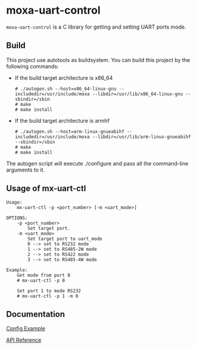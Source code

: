 # moxa-uart-control

`moxa-uart-control` is a C library for getting and setting UART ports mode.

## Build

This project use autotools as buildsystem. You can build this project by the following commands:

* If the build target architecture is x86_64

	```
	# ./autogen.sh --host=x86_64-linux-gnu --includedir=/usr/include/moxa --libdir=/usr/lib/x86_64-linux-gnu --sbindir=/sbin
	# make
	# make install
	```
* If the build target architecture is armhf

	```
	# ./autogen.sh --host=arm-linux-gnueabihf --includedir=/usr/include/moxa --libdir=/usr/lib/arm-linux-gnueabihf --sbindir=/sbin
	# make
	# make install
	```

The autogen script will execute ./configure and pass all the command-line
arguments to it.

## Usage of mx-uart-ctl

```
Usage:
	mx-uart-ctl -p <port_number> [-m <uart_mode>]

OPTIONS:
	-p <port_number>
		Set target port.
	-m <uart_mode>
		Set target port to uart_mode
		0 --> set to RS232 mode
		1 --> set to RS485-2W mode
		2 --> set to RS422 mode
		3 --> set to RS485-4W mode

Example:
	Get mode from port 0
	# mx-uart-ctl -p 0

	Set port 1 to mode RS232
	# mx-uart-ctl -p 1 -m 0
```

## Documentation

[Config Example](/Config_Example.md)

[API Reference](/API_References.md)
